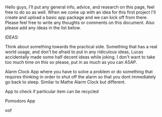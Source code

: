 Hello guys, I'll put any general info, advice, and research on this page, feel free to do so as well. When we come up with an idea for this first project I'll create and upload a basic app package and we can kick off from there. Please feel free to write any thoughts or comments on this document. Also please add any ideas in the list below.

IDEAS:

Think about something towards the practical side. Something that has a real world usage, and don't be afraid to put in any ridiculous ideas, Lucas accidentally made some half decent ideas while joking. I don't want to take too much time on this so please, put in as much as you can ASAP.

Alarm Clock App where you have to solve a problem or do something that requires thinking in order to shut off the alarm so that you dont immediately go back to sleep. Similar to Mathe Alarm Clock but different.

App to check if particular item can be recycled

Pomodoro App

oof

